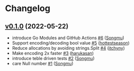 # Changelog

## [v0.1.0](https://github.com/Songmu/go-ltsv/compare/69c2279845dd...v0.1.0) (2022-05-22)

* introduce Go Modules and GitHub Actions [#6](https://github.com/Songmu/go-ltsv/pull/6) ([Songmu](https://github.com/Songmu))
* Support encoding/decoding bool value [#5](https://github.com/Songmu/go-ltsv/pull/5) ([hottestseason](https://github.com/hottestseason))
* Reduce allocations by avoiding strings.Split [#4](https://github.com/Songmu/go-ltsv/pull/4) ([itchyny](https://github.com/itchyny))
* Make encoding 2x faster [#3](https://github.com/Songmu/go-ltsv/pull/3) ([harukasan](https://github.com/harukasan))
* introduce teble driven tests [#2](https://github.com/Songmu/go-ltsv/pull/2) ([Songmu](https://github.com/Songmu))
* care Null number [#1](https://github.com/Songmu/go-ltsv/pull/1) ([Songmu](https://github.com/Songmu))
